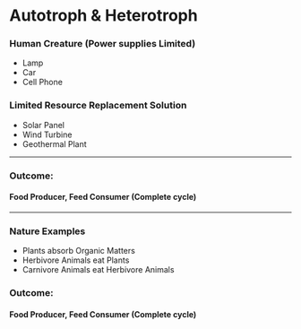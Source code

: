 # Autotroph & Heterotroph

### Human Creature (Power supplies Limited)
- Lamp
- Car
- Cell Phone

### Limited Resource Replacement Solution
- Solar Panel
- Wind Turbine
- Geothermal Plant

***

### Outcome:
#### Food Producer, Feed Consumer (Complete cycle)

***

### Nature Examples
- Plants absorb Organic Matters
- Herbivore Animals eat Plants
- Carnivore Animals eat Herbivore Animals

### Outcome:
#### Food Producer, Feed Consumer (Complete cycle)
